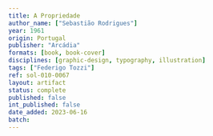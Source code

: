 ```yaml
---
title: A Propriedade
author_name: ["Sebastião Rodrigues"]
year: 1961
origin: Portugal
publisher: "Arcádia"
formats: [book, book-cover]
disciplines: [graphic-design, typography, illustration]
tags: ["Federigo Tozzi"]
ref: sol-010-0067
layout: artifact
status: complete
published: false
int_published: false
date_added: 2023-06-16
batch:
---
```


